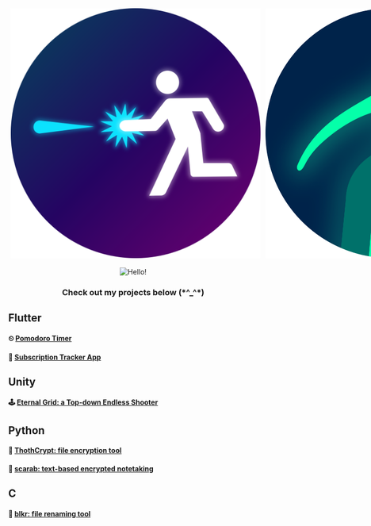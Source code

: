 <div style="display: flex;">
  <img src="eternalGridIcon.png" alt="Eternal Grid: Top-down shooter made in Unity" style="flex: 1; margin: 5px;">
  <img src="thothlogo.png" alt="ThothCrypt: folder encryption in Python" style="flex: 1; margin: 5px;">
  <img src="icon.jpg" alt="Subscription Tracker app in Flutter" style="flex: 1; margin: 5px;">
</div>

<p align="center"> 
    <img width="150" height="150" src="https://github.com/desolaterobot/desolaterobot/assets/74480017/3bf46139-413e-48a8-8ee9-6a7ed9225226" alt="Hello!"> 
</p> 

<h3 align="center"><b>
Check out my projects below (*^_^*)
</b></h3>

## Flutter
#### ⏲ [Pomodoro Timer](https://desolaterobot.github.io/pomodoro/#/)
#### 💸 [Subscription Tracker App](https://play.google.com/store/apps/details?id=com.desolate.substracker)

## Unity
#### 🕹 [Eternal Grid: a Top-down Endless Shooter](http://desolaterobot.itch.io/eternal-grid)

## Python
#### 🔐 [ThothCrypt: file encryption tool](https://github.com/desolaterobot/thoth)
#### 📝 [scarab: text-based encrypted notetaking](https://github.com/desolaterobot/scarab)

## C
#### 📁 [blkr: file renaming tool](https://github.com/desolaterobot/blkr)
